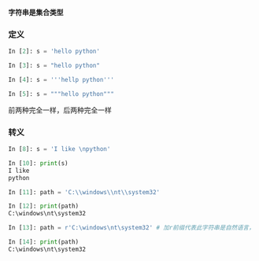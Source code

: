 **字符串是集合类型**
### 定义
``` python
In [2]: s = 'hello python'

In [3]: s = "hello python"

In [4]: s = '''hellp python'''

In [5]: s = """hello python"""
```
前两种完全一样，后两种完全一样

### 转义
``` python
In [8]: s = 'I like \npython'

In [10]: print(s)
I like
python

In [11]: path = 'C:\\windows\\nt\\system32'

In [12]: print(path)
C:\windows\nt\system32

In [13]: path = r'C:\windows\nt\system32' # 加r前缀代表此字符串是自然语言， 不用转义

In [14]: print(path)
C:\windows\nt\system32
```
